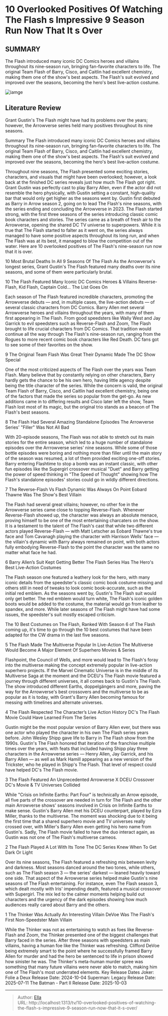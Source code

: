 # 10 Overlooked Positives Of Watching The Flash s Impressive 9 Season Run Now That It s Over


## SUMMARY 


 The Flash introduced many iconic DC Comics heroes and villains throughout its nine-season run, bringing fan-favorite characters to life. 
 The original Team Flash of Barry, Cisco, and Caitlin had excellent chemistry, making them one of the show&#39;s best aspects. 
 The Flash&#39;s suit evolved and improved over the seasons, becoming the hero&#39;s best live-action costume. 

![iamge](https://static1.srcdn.com/wordpress/wp-content/uploads/wm/2023/12/the-flash-season-9-posters-featureing-grant-gustin-as-barry-allen-and-tom-cavanagh-as-reverse-flash.jpg)

## Literature Review
Grant Gustin&#39;s The Flash might have had its problems over the years; however, the Arrowverse series held many positives throughout its nine seasons.

Summary
 The Flash introduced many iconic DC Comics heroes and villains throughout its nine-season run, bringing fan-favorite characters to life. 
 The original Team Flash of Barry, Cisco, and Caitlin had excellent chemistry, making them one of the show&#39;s best aspects. 
 The Flash&#39;s suit evolved and improved over the seasons, becoming the hero&#39;s best live-action costume. 




Throughout nine seasons, The Flash presented some exciting stories, characters, and visuals that might have been overlooked; however, a look back at the finished DC series reveals just how much The Flash got right. Grant Gustin was perfectly cast to play Barry Allen, even if the actor did not resemble the hero physically, with Gustin setting a constant, high-quality bar that would only get higher as the seasons went by. Gustin first debuted as Barry in Arrow season 2, going on to lead The Flash&#39;s nine seasons, with the series ending and concluding the Arrowverse in 2023.
The Flash started strong, with the first three seasons of the series introducing classic comic book characters and stories. The series came as a breath of fresh air to the Arrowverse, opening the shared DC TV universe to superpowers. While it is true that The Flash started to falter as it went on, the series always managed to have some positive aspects throughout its long run, and when The Flash was at its best, it managed to blow the competition out of the water. Here are 10 overlooked positives of The Flash&#39;s nine-season run now that it is over.
            
 
 10 Most Brutal Deaths In All 9 Seasons Of The Flash 
As the Arrowverse&#39;s longest series, Grant Gustin&#39;s The Flash featured many deaths over its nine seasons, and some of them were particularly brutal.







 10  The Flash Featured Many Iconic DC Comics Heroes &amp; Villains 
Reverse-Flash, Kid Flash, Captain Cold... The List Goes On


 







Each season of The Flash featured incredible characters, promoting the Arrowverse debuts — and, in multiple cases, the live-action debuts — of several classic characters from DC Comics. Barry Allen met several Arrowverse heroes and villains throughout the years, with many of them first appearing in The Flash. From good speedsters like Wally West and Jay Garrick to evil speedsters such as Reverse-Flash and Zoom, The Flash brought to life crucial characters from DC Comics. That tradition would continue all the way through The Flash&#39;s nine-season run, ranging from the Rogues to more recent comic book characters like Red Death. DC fans got to see some of their favorites on the show.


 9  The Original Team Flash Was Great 
Their Dynamic Made The DC Show Special
        

One of the most criticized aspects of The Flash over the years was Team Flash. Many believe that by constantly relying on other characters, Barry hardly gets the chance to be his own hero, having little agency despite being the title character of the series. While the concern is valid, the original Team Flash of Barry, Cisco, and Caitlin had excellent chemistry, being one of the factors that made the series so popular from the get-go. As new additions came in to differing results and Cisco later left the show, Team Flash lost most of its magic, but the original trio stands as a beacon of The Flash&#39;s best seasons.


 8  The Flash Had Several Amazing Standalone Episodes 
The Arrowverse Series&#39; &#34;Filler&#34; Was Not All Bad
        

With 20-episode seasons, The Flash was not able to stretch out its main stories for the entire season, which led to a huge number of standalone episodes over the Arrrowverse series&#39; nine seasons. While some of those bottle episodes were boring and nothing more than filler until the main story of the season was resumed, a lot of them provided exciting one-off stories. Barry entering Flashtime to stop a bomb was an instant classic, with other fun episodes like the Supergirl crossover musical &#34;Duet&#34; and Barry getting the power of speed thinking in &#34;The Speed of Thought&#34; showing how The Flash&#39;s standalone episodes&#39; stories could go in wildly different directions.


 7  The Reverse-Flash Vs Flash Dynamic Was Always On Point 
Eobard Thawne Was The Show&#39;s Best Villain


 







The Flash had several great villains; however, no other foe in the Arrowverse series came close to topping Reverse-Flash. Whenever Reverse-Flash showed up, the character was always an absolute menace, proving himself to be one of the most entertaining charcaters on the show. It is a testament to the talent of The Flash&#39;s cast that while two different actors played Reverse-Flash — with Matt Letscher as Eobard Thawne&#39;s true face and Tom Cavanagh playing the character with Harrison Wells&#39; face — the villain&#39;s dynamic with Barry always remained on point, with both actors fully embodying Reverse-Flash to the point the character was the same no matter what face he had.


 6  Barry Allen’s Suit Kept Getting Better 
The Flash Series Has The Hero&#39;s Best Live-Action Costumes
        

The Flash season one featured a leathery look for the hero, with many iconic details from the speedster&#39;s classic comic book costume missing and others still in need of tweaks to look comic book-accurate, such as the initial red emblem. As the seasons went by, Gustin&#39;s The Flash suit would only get better. The red emblem would turn white, The Flash&#39;s iconic golden boots would be added to the costume, the material would go from leather to spandex, and more. While later seasons of The Flash might have had some issues, the speedster&#39;s suit mostly escaped criticism.
            
 
 The 10 Best Costumes on The Flash, Ranked 
With Season 6 of The Flash coming up, it&#39;s time to go through the 10 best costumes that have been adapted for the CW drama in the last five seasons.






 5  The Flash Made The Multiverse Popular In Live-Action 
The Multiverse Would Become A Major Element Of Superhero Movies &amp; Series
        

Flashpoint, the Council of Wells, and more would lead to The Flash&#39;s foray into the multiverse making the concept extremely popular in live-action superhero projects. If the Marvel Cinematic Universe is in the middle of its Multiverse Saga at the moment and the DCEU&#39;s The Flash movie featured a journey through different universes, it all comes back to Gustin&#39;s The Flash. The show introduced different Earths, doppelgängers and more, paving the way for the Arrowverse&#39;s best crossovers and the multiverse to be as popular as it is today, with Grant&#39;s Barry Allen becoming famous for messing with timelines and alternate universes.


 4  The Flash Respected The Character’s Live Action History 
DC&#39;s The Flash Movie Could Have Learned From The Series
        

Gustin might be the most popular version of Barry Allen ever, but there was one actor who played the character in his own The Flash series years before. John Wesley Shipp gave life to Barry in The Flash show from the 1990s. Gustin&#39;s The Flash honored that iteration of the franchise multiple times over the years, with feats that included having Shipp play three characters in the Arrowverse series — Henry Allen, Jay Garrick, and his Barry Allen — as well as Mark Hamill appearing as a new version of the Trickster, who he played in Shipp&#39;s The Flash. That level of respect could have helped DC&#39;s The Flash movie.


 3  The Flash Featured An Unprecedented Arrowverse X DCEU Crossover 
DC&#39;s Movie &amp; TV Universes Collided


 







While &#34;Crisis on Infinite Earths: Part Four&#34; is technically an Arrow episode, all five parts of the crossover are needed in turn for The Flash and the other main Arrowverse shows&#39; seasons involved in Crisis on Infinite Earths to make sense. Gustin&#39;s Barry Allen met his DCEU counterpart, played by Ezra Miller, thanks to the multiverse. The moment was shocking due to it being the first time that a shared superhero movie and TV universes really crossed over, with Miller&#39;s Barry Allen even getting his hero name from Gustin&#39;s. Sadly, The Flash movie failed to have the duo interact again, as Gustin was not one of The Flash&#39;s multiverse cameos.


 2  The Flash Played A Lot With Its Tone 
The DC Series Knew When To Get Dark Or Light
        

Over its nine seasons, The Flash featured a refreshing mix between levity and darkness. Most seasons danced around the two tones, while others, such as The Flash season 3 — the series&#39; darkest — leaned heavily toward one side. That aspect of the Arrowverse series helped make Gustin&#39;s nine seasons of The Flash entertaining. For instance, even The Flash season 3, which dealt mostly with Iris&#39; impending death, featured a musical crossover with Supergirl. The mix led to the calmer moments helping build out characters and the urgency of the dark episodes showing how much audiences really cared about Barry and the others.


 1  The Thinker Was Actually An Interesting Villain 
DeVoe Was The Flash&#39;s First Non-Speedster Main Villain
        

While the Thinker was not as entertaining to watch as foes like Reverse-Flash and Zoom, the Thinker presented one of the biggest challenges that Barry faced in the series. After three seasons with speedsters as main villains, having a human foe like the Thinker was refreshing. Clifford DeVoe being extremely smart to the point where he successfully framed Barry Allen for murder and had the hero be sentenced to life in prison showed how sinister he was. The Thinker&#39;s meta-human murder spree was something that many future villains were never able to match, making him one of The Flash&#39;s most underrated elements.
   Key Release Dates             Joker: Folie a Deux Release Date: 2024-10-04                  Superman: Legacy Release Date: 2025-07-11                  The Batman - Part II Release Date: 2025-10-03      

---

> Author: [Ella](https://instagram.hk.cn/)  
> URL: http://localhost:1313/tv/10-overlooked-positives-of-watching-the-flash-s-impressive-9-season-run-now-that-it-s-over/  

